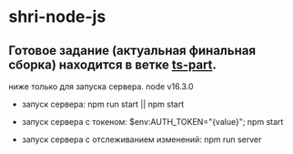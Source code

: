 # shri-node-js

## Готовое задание (актуальная финальная сборка) находится в ветке [ts-part](https://github.com/RinaYasnovskaya/shri-node-js/tree/ts-part).

ниже только для запуска сервера.
node v16.3.0

- запуск сервера: npm run start || npm start
- запуск сервера с токеном: $env:AUTH_TOKEN="{value}"; npm start

- запуск сервера с отслеживанием изменений: npm run server
